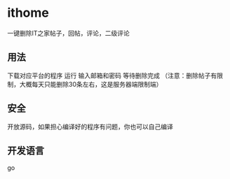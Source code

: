 # ithome
一键删除IT之家帖子，回帖，评论，二级评论

## 用法
下载对应平台的程序
运行
输入邮箱和密码
等待删除完成
（注意：删除帖子有限制，大概每天只能删除30条左右，这是服务器端限制端）

## 安全
开放源码，如果担心编译好的程序有问题，你也可以自己编译

## 开发语言
go
